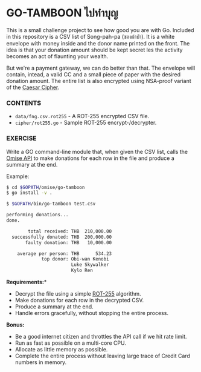 # GO-TAMBOON ไปทำบุญ

This is a small challenge project to see how good you are with Go. Included in this
repository is a CSV list of Song-pah-pa (ซองผ้าป่า). It is a white envelope with money
inside and the donor name printed on the front. The idea is that your donation amount
should be kept secret les the activity becomes an act of flaunting your wealth.

But we're a payment gateway, we can do better than that. The envelope will contain,
intead, a valid CC and a small piece of paper with the desired donation amount. The entire
list is also encrypted using NSA-proof variant of the [Caesar Cipher][1].

### CONTENTS

* `data/fng.csv.rot255` - A ROT-255 encrypted CSV file.
* `cipher/rot255.go` - Sample ROT-255 encrypt-/decrypter.

### EXERCISE

Write a GO command-line module that, when given the CSV list, calls the [Omise API][0] to
make donations for each row in the file and produce a summary at the end.

Example:

```sh
$ cd $GOPATH/omise/go-tamboon
$ go install -v .

$ $GOPATH/bin/go-tamboon test.csv

performing donations...
done.

        total received: THB  210,000.00
  successfully donated: THB  200,000.00
       faulty donation: THB   10,000.00

    average per person: THB      534.23
             top donor: Obi-wan Kenobi
                        Luke Skywalker
                        Kylo Ren
```

**Requirements:***

* Decrypt the file using a simple [ROT-255][2] algorithm.
* Make donations for each row in the decrypted CSV.
* Produce a summary at the end.
* Handle errors gracefully, without stopping the entire process.

**Bonus:**

* Be a good internet citizen and throttles the API call if we hit rate limit.
* Run as fast as possible on a multi-core CPU.
* Allocate as little memory as possible.
* Complete the entire process without leaving large trace of Credit Card numbers
  in memory.

 [0]: https://www.omise.co/charges-api
 [1]: https://en.wikipedia.org/wiki/Caesar_cipher
 [2]: https://play.golang.org/p/7YMTYOkUmaE
